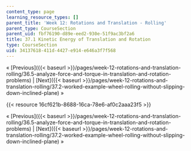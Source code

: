 ```yaml
---
content_type: page
learning_resource_types: []
parent_title: 'Week 12: Rotations and Translation - Rolling'
parent_type: CourseSection
parent_uid: fbf76190-d89e-eed2-930e-51f9ac3bf2a6
title: 37.1 Kinetic Energy of Translation and Rotation
type: CourseSection
uid: 34137618-411d-4427-e914-e646a3f7f568
---
```


« [Previous]({{< baseurl >}}/pages/week-12-rotations-and-translation-rolling/36.5-analyze-force-and-torque-in-translation-and-rotation-problems) | [Next]({{< baseurl >}}/pages/week-12-rotations-and-translation-rolling/37.2-worked-example-wheel-rolling-without-slipping-down-inclined-plane) »

{{< resource 16cf621b-8688-16ca-78e6-af0c2aaa23f5 >}}

« [Previous]({{< baseurl >}}/pages/week-12-rotations-and-translation-rolling/36.5-analyze-force-and-torque-in-translation-and-rotation-problems) | [Next]({{< baseurl >}}/pages/week-12-rotations-and-translation-rolling/37.2-worked-example-wheel-rolling-without-slipping-down-inclined-plane) »